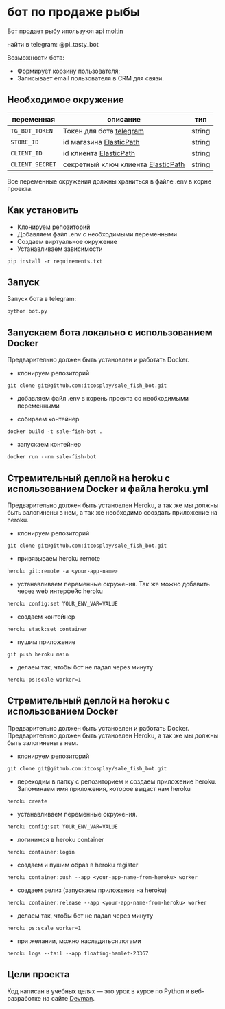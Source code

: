 # бот по продаже рыбы
Бот продает рыбу ипользуюя api [moltin](https://www.elasticpath.com/)

найти в telegram: @pi_tasty_bot

Возможности бота:
- Формирует корзину пользователя;
- Записывает email пользователя в CRM для связи.

## Необходимое окружение
|переменная|описание|тип
|----------|--------|--------------
|`TG_BOT_TOKEN`|Токен для бота [telegram](https://core.telegram.org/bots#6-botfather)|string
|`STORE_ID`|id магазина [ElasticPath](https://euwest.cm.elasticpath.com/)|string
|`CLIENT_ID`|id клиента [ElasticPath](https://euwest.cm.elasticpath.com/)|string
|`CLIENT_SECRET`|секретный ключ клиента [ElasticPath](https://euwest.cm.elasticpath.com/)|string


Все переменные окружения должны храниться в файле .env в корне проекта.

## Как установить
* Клонируем репозиторий
* Добавляем файл .env с необходимыми переменными
* Создаем виртуальное окружение
* Устанавливаем зависимости
```
pip install -r requirements.txt
```

## Запуск
Запуск бота в telegram:
```
python bot.py
```

## Запускаем бота локально с использованием Docker
Предварительно должен быть установлен и работать Docker. 

* клонируем репозиторий
```
git clone git@github.com:itcosplay/sale_fish_bot.git
```

* добавляем файл .env в корень проекта со необходимыми переменными

* собираем контейнер
```
docker build -t sale-fish-bot .
```

* запускаем контейнер
```
docker run --rm sale-fish-bot
```

## Стремительный деплой на heroku с использованием Docker и файла heroku.yml
Предварительно должен быть установлен Heroku, а так же мы должны быть залогинены в нем,
а так же необходимо сооздать приложение на heroku.

* клонируем репозиторий
```
git clone git@github.com:itcosplay/sale_fish_bot.git
```

* привязываем heroku remote 
```
heroku git:remote -a <your-app-name>
```

* устанавливаем переменные окружения.
Так же можно добавить через web интерфейс heroku
```
heroku config:set YOUR_ENV_VAR=VALUE
```

* создаем контейнер
```
heroku stack:set container
```

* пушим приложение
```
git push heroku main              
```

* делаем так, чтобы бот не падал через минуту
```
heroku ps:scale worker=1
```


## Стремительный деплой на heroku с использованием Docker
Предварительно должен быть установлен и работать Docker.  
Предварительно должен быть установлен Heroku, а так же мы должны быть залогинены в нем.
* клонируем репозиторий
```
git clone git@github.com:itcosplay/sale_fish_bot.git
```
* переходим в папку с репозиторием и создаем приложение heroku. Запоминаем имя приложения, которое выдаст нам heroku
```
heroku create
```
* устанавливаем переменные окружения.
```
heroku config:set YOUR_ENV_VAR=VALUE
```
* логинимся в heroku container
```
heroku container:login
```
* создаем и пушим образ в heroku register
```
heroku container:push --app <your-app-name-from-heroku> worker
```
* создаем релиз (запускаем приложение на heroku)
```
heroku container:release --app <your-app-name-from-heroku> worker
```
* делаем так, чтобы бот не падал через минуту
```
heroku ps:scale worker=1
```
* при желании, можно насладиться логами
```
heroku logs --tail --app floating-hamlet-23367
```


## Цели проекта
Код написан в учебных целях — это урок в курсе по Python и веб-разработке на сайте [Devman](https://dvmn.org).
